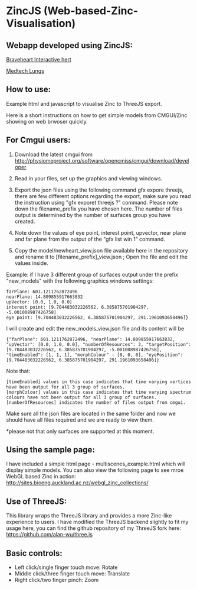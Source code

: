 ZincJS (Web-based-Zinc-Visualisation)
=====================================

Webapp developed using ZincJS:
------------------------------

[Braveheart Interactive hert](http://sites.bioeng.auckland.ac.nz/medtech/heart/)

[Medtech Lungs](http://sites.bioeng.auckland.ac.nz/silo6/lung/)

How to use:
-----------

Example html and javascript to visualise Zinc to ThreeJS export.

Here is a short instructions on how to get simple models from CMGUI/Zinc showing on web brwoser quickly.

For Cmgui users:
----------------

1. Download the latest cmgui from http://physiomeproject.org/software/opencmiss/cmgui/download/developer

2. Read in your files, set up the graphics and viewing windows.

3. Export the json files using the following command gfx expore threejs, there are few different options regarding the export, make sure you read the instruction using "gfx exporet threejs ?" command. Please note down the filename_prefix you have chosen here. The number of files output is determined by the number of surfaces group you have created.

4. Note down the values of eye point, interest point, upvector, near plane and far plane from the output of the "gfx list win 1" command.

5. Copy the model/newheart_view.json file available here in the repository and rename it to [filename_prefix]_view.json ; Open the file and edit the values inside.

Example: if I have 3 different group of surfaces output under the prefix "new_models" with the following graphics windows
settings:

	farPlane: 601.1211762872496
	nearPlane: 14.809855917663832
	upVector: [0.0, 1.0, 0.0]
	interest point: [9.704483032226562, 6.385875701904297, -5.001008987426758] 
	eye point: [9.704483032226562, 6.385875701904297, 291.1961093658496]}

I will create and edit the new_models_view.json file and its content will be 

	{"farPlane": 601.1211762872496, "nearPlane": 14.809855917663832, "upVector": [0.0, 1.0, 0.0], "numberOfResources": 3, "targetPosition": [9.704483032226562, 6.385875701904297, -5.001008987426758], "timeEnabled": [1, 1, 1], "morphColour" : [0, 0, 0], "eyePosition": [9.704483032226562, 6.385875701904297, 291.1961093658496]}
	
Note that:

	[timeEnabled] values in this case indicates that time varying vertices have been output for all 3 group of surfaces.
	[morphColour] values in this case indicates that time varying spectrum colours have not been output for all 3 group of surfaces.
	[numberOfResources] indicates the number of files output from cmgui.
	
Make sure all the json files are located in the same folder and now we should have all files required and we are ready to view them.

*please not that only surfaces are supported at this moment.

Using the sample page:
----------------------

I have included a simple html page - multiscenes_example.html which will display simple models.
You can also view the following page to see mroe WebGL based Zinc in action: http://sites.bioeng.auckland.ac.nz/webgl_zinc_collections/

Use of ThreeJS:
----------------
This library wraps the ThreeJS library and provides a more Zinc-like experience to users.
I have modified the ThreeJS backend slightly to fit my usage here, you can find the github repository of my ThreeJS fork here: https://github.com/alan-wu/three.js
 
Basic controls:
---------------

* Left click/single finger touch move: Rotate
* Middle click/three finger touch move: Translate
* Right click/two finger pinch: Zoom

